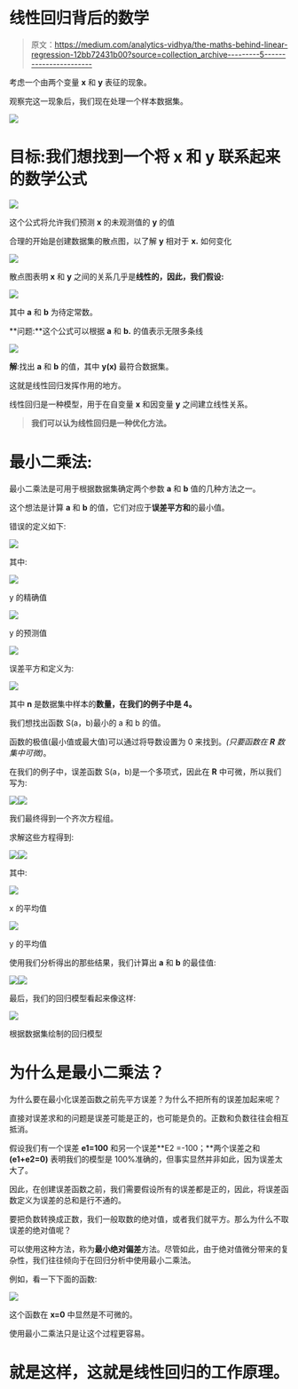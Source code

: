 # 线性回归背后的数学

> 原文：<https://medium.com/analytics-vidhya/the-maths-behind-linear-regression-12bb72431b00?source=collection_archive---------5----------------------->

考虑一个由两个变量 **x** 和 **y** 表征的现象。

观察完这一现象后，我们现在处理一个样本数据集。

![](img/4a772b73d2f82fa54e160f82d44af5a9.png)

# **目标:我们想找到一个将 x 和 y 联系起来的数学公式**

![](img/3f5120542d254de007c78ac05cf656e0.png)

这个公式将允许我们预测 **x** 的未观测值的 **y** 的值

合理的开始是创建数据集的散点图，以了解 **y** 相对于 **x.** 如何变化

![](img/41a4e2c75fa7e6a8813220f5d5f4c7ef.png)

散点图表明 **x** 和 **y** 之间的关系几乎是**线性的，因此，我们假设:**

![](img/b2a90fc5a416ccfbeb0e424d264effe7.png)

其中 **a** 和 **b** 为待定常数。

**问题:**这个公式可以根据 **a** 和 **b.** 的值表示无限多条线

![](img/8e3e4cb87f814223a7c88604cd153da5.png)

**解**:找出 **a** 和 **b** 的值，其中 **y(x)** 最符合数据集。

这就是线性回归发挥作用的地方。

线性回归是一种模型，用于在自变量 **x** 和因变量 **y** 之间建立线性关系。

> **我们可以认为线性回归是一种优化方法。**

# **最小二乘法:**

最小二乘法是可用于根据数据集确定两个参数 **a** 和 **b** 值的几种方法之一。

这个想法是计算 **a** 和 **b** 的值，它们对应于**误差平方和**的最小值。

错误的定义如下:

![](img/809d330630d6ea990b8d580e5a818deb.png)

其中:

![](img/64f009bba1b44ece06925be9cb6c608f.png)

y 的精确值

![](img/fe1998240d252b4ef438b34b0260baeb.png)

y 的预测值

![](img/ab7f7394b3c7824b46888629a7f13928.png)

误差平方和定义为:

![](img/221607b6f096ab84ae567520a7e30995.png)

其中 **n** 是数据集中样本的**数量，在我们的例子中是 4。**

我们想找出函数 S(a，b)最小的 a 和 b 的值。

函数的极值(最小值或最大值)可以通过将导数设置为 0 来找到。*(只要函数在* ***R*** *数集中可微)*。

在我们的例子中，误差函数 S(a，b)是一个多项式，因此在 **R** 中可微，所以我们写为:

![](img/f7d8ad98e03118ec0db96fd1088ec972.png)![](img/a4171ed021d0994e42cd01df611d91d9.png)

我们最终得到一个齐次方程组。

求解这些方程得到:

![](img/65c255158142b09536d1126e236f7927.png)![](img/472a9c1936032a8e89ec72c095e972a1.png)

其中:

![](img/64be57afe3214a02fcfe12080c6d6c94.png)

x 的平均值

![](img/cce1948a32e0d4dadb074bdb5d70685d.png)

y 的平均值

使用我们分析得出的那些结果，我们计算出 **a** 和 **b** 的最佳值:

![](img/5e6b25662b2cd8189633a4f1c4418c15.png)![](img/25763b76f84dd4ee46ed741236a03691.png)

最后，我们的回归模型看起来像这样:

![](img/06bc85aca6a1165cc2e467cef7f7ab38.png)

根据数据集绘制的回归模型

# **为什么是最小二乘法？**

为什么要在最小化误差函数之前先平方误差？为什么不把所有的误差加起来呢？

直接对误差求和的问题是误差可能是正的，也可能是负的。正数和负数往往会相互抵消。

假设我们有一个误差 **e1=100** 和另一个误差**E2 =-100；**两个误差之和 **(e1+e2=0)** 表明我们的模型是 100%准确的，但事实显然并非如此，因为误差太大了。

因此，在创建误差函数之前，我们需要假设所有的误差都是正的，因此，将误差函数定义为误差的总和是行不通的。

要把负数转换成正数，我们一般取数的绝对值，或者我们就平方。那么为什么不取误差的绝对值呢？

可以使用这种方法，称为**最小绝对偏差**方法。尽管如此，由于绝对值微分带来的复杂性，我们往往倾向于在回归分析中使用最小二乘法。

例如，看一下下面的函数:

![](img/b586d13ea40478b6c6c19edaa9e3d3bf.png)

这个函数在 **x=0** 中显然是不可微的。

使用最小二乘法只是让这个过程更容易。

# **就是这样，这就是线性回归的工作原理。**